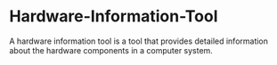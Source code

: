 # Hardware-Information-Tool
A hardware information tool is a tool that provides detailed information about the hardware components in a computer system. 
